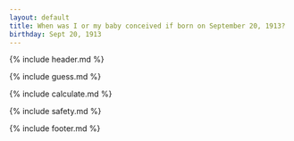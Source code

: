 ```yaml
---
layout: default
title: When was I or my baby conceived if born on September 20, 1913?
birthday: Sept 20, 1913
---
```


{% include header.md %}

{% include guess.md %}

{% include calculate.md %}

{% include safety.md %}

{% include footer.md %}



